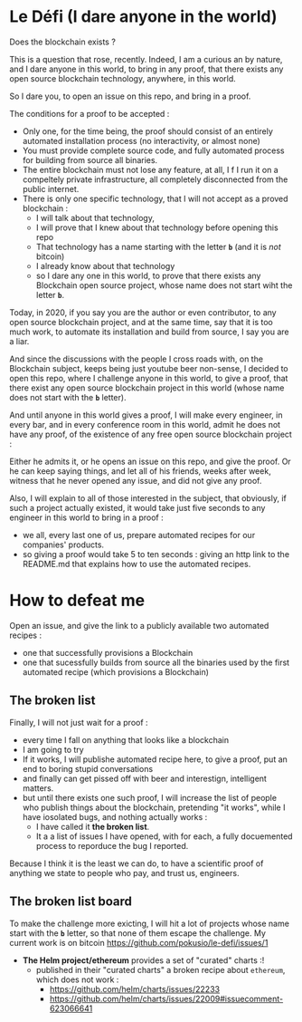 # Le Défi (I dare anyone in the world)


Does the blockchain exists ? 

This is a question that rose, recently. Indeed, I am a curious an by nature, and I dare anyone in this world, to bring in any proof, that there exists any open source blockchain technology, anywhere, in this world.



So I dare you, to open an issue on this repo, and bring in a proof.

The conditions for a proof to be accepted : 
* Only one, for the time being, the proof should consist of an entirely automated installation process (no interactivity, or almost none)
* You must provide complete source code, and fully automated process for building from source all binaries.
* The entire blockchain must not lose any feature, at all, I f I run it on a compeltely private infrastructure, all completely disconnected from the public internet.
* There is only one specific technology, that I will not accept as a proved blockchain : 
  * I will talk about that technology, 
  * I will prove that I knew about that technology before opening this repo
  * That technology has a name starting with the letter **`b`** (and it is _not_ bitcoin)
  * I already know about that technology
  * so I dare any one in this world, to prove that there exists any Blockchain open source project, whose name does not start wiht the letter **`b`**.

Today, in 2020, if you say you are the author or even contributor, to any open source blockchain project, and at the same time, say that it is too much work, to automate its installation and build from source, I say you are a liar.


And since the discussions with the people I cross roads with, on the Blockchain subject, keeps being just youtube beer non-sense, I decided to open this repo, where I challenge anyone in this world, to give a proof, that there exist any open source blockchain project in this world (whose name does not start with the **`b`** letter).


And until anyone in this world gives a proof, I will make every engineer, in every bar, and in every conference room in this world, admit he does not have any proof, of the existence of any free open source blockchain project : 

Either he admits it, or he opens an issue on this repo, and give the proof. Or he can keep saying things, and let all of his friends, weeks after week, witness that he never opened any issue, and did not give any proof.


Also, I will explain to all of those interested in the subject, that obviously, if such a project actually existed, it would take just five seconds to any engineer in this world to bring in a proof : 
 
* we all, every last one of us, prepare automated recipes for our companies' products.
* so giving a proof would take 5 to ten seconds : giving an http link to the README.md that explains how to use the automated recipes.


# How to defeat me

Open an issue, and give the link to a publicly available two automated recipes : 
* one that successfully provisions a Blockchain
* one that sucessfully builds from source all the binaries used by the first automated recipe (which provisions a Blockchain)

## The broken list

Finally, I will not just wait for a proof : 
* every time I fall on anything that looks like a blockchain
* I am going to try
* If it works, I will publishe automated recipe here, to give a proof, put an end to boring stupid conversations
* and finally can get pissed off with beer and interestign, intelligent matters.
* but until there exists one such proof, I will increase the list of people who publish things about the blockchain, pretending "it works", while I have iosolated bugs, and nothing actually works : 
  * I have called  it **the broken list**.
  * It a a list of issues I have opened, with for each, a fully docuemented process to reporduce the bug I reported.


Because I think it is the least we can do, to have a scientific proof of anything we state to people who pay, and trust us, engineers.


## The broken list board

To make the challenge more exicting, I will hit a lot of projects whose name start with the **`b`**  letter, so that none of them escape the challenge. My current work is on bitcoin https://github.com/pokusio/le-defi/issues/1

* **The Helm project/ethereum** provides a set of "curated" charts :! 
  * published in their "curated charts" a broken recipe about `ethereum`, which does not work : 
    * https://github.com/helm/charts/issues/22233 
    * https://github.com/helm/charts/issues/22009#issuecomment-623066641 


